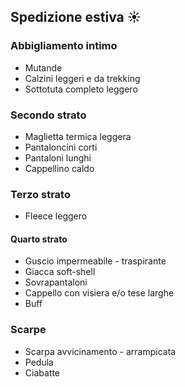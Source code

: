 <!-- # Lista materiali personali -->
## Spedizione estiva :sunny:

### Abbigliamento intimo

* Mutande
* Calzini leggeri e da trekking
* Sottotuta completo leggero

### Secondo strato

* Maglietta termica leggera
* Pantaloncini corti
* Pantaloni lunghi
* Cappellino caldo

### Terzo strato

* Fleece leggero

#### Quarto strato

* Guscio impermeabile - traspirante
* Giacca soft-shell
* Sovrapantaloni
* Cappello con visiera e/o tese larghe
* Buff

### Scarpe

* Scarpa avvicinamento - arrampicata
* Pedula
* Ciabatte

